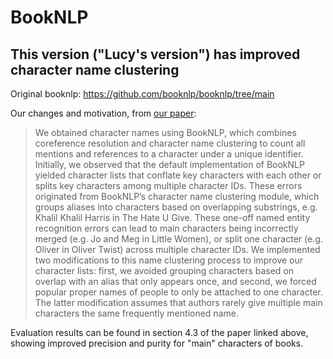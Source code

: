 # BookNLP

## This version ("Lucy's version") has improved character name clustering 

Original booknlp: https://github.com/booknlp/booknlp/tree/main

Our changes and motivation, from [our paper](https://culturalanalytics.org/article/131682-racial-and-ethnic-representation-in-literature-taught-in-us-high-schools): 

> We obtained character names using BookNLP, which combines coreference resolution and character name clustering to count all mentions and references to a character under a unique identifier. Initially, we observed that the default implementation of BookNLP yielded character lists that conflate key characters with each other or splits key characters among multiple character IDs. These errors originated from BookNLP’s character name clustering module, which groups aliases into characters based on overlapping substrings, e.g. Khalil Khalil Harris in The Hate U Give. These one-off named entity recognition errors can lead to main characters being incorrectly merged (e.g. Jo and Meg in Little Women), or split one character (e.g. Oliver in Oliver Twist) across multiple character IDs. We implemented two modifications to this name clustering process to improve our character lists: first, we avoided grouping characters based on overlap with an alias that only appears once, and second, we forced popular proper names of people to only be attached to one character. The latter modification assumes that authors rarely give multiple main characters the same frequently mentioned name.

Evaluation results can be found in section 4.3 of the paper linked above, showing improved precision and purity for "main" characters of books. 
